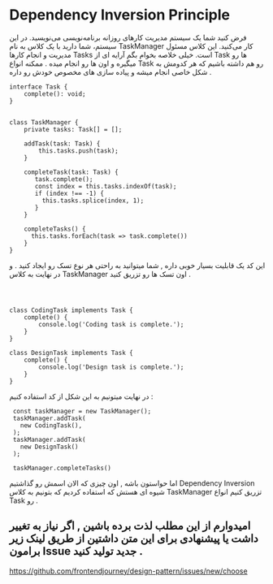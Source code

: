 # Dependency Inversion Principle 

فرض کنید شما یک سیستم مدیریت کارهای روزانه برنامه‌نویسی می‌نویسید. در این سیستم، شما دارید با یک کلاس به نام TaskManager کار می‌کنید. این کلاس مسئول مدیریت و انجام کارها Tasks است.
خیلی خلاصه بخوام بگم آرایه ای از Task ها رو میگیره و اون ها رو انجام میده .
ممکنه انواع Task رو هم داشته باشیم که هر کدومش به شکل خاصی انجام میشه و پیاده سازی های مخصوص خودش رو داره .
 
```angular2html
interface Task {
    complete(): void;
}


class TaskManager {
    private tasks: Task[] = [];
    
    addTask(task: Task) {
        this.tasks.push(task);
    }
    
    completeTask(task: Task) {
       task.complete();
       const index = this.tasks.indexOf(task);
       if (index !== -1) {
         this.tasks.splice(index, 1);
       }
    }

    completeTasks() {
      this.tasks.forEach(task => task.complete())
    }
}

```

این کد یک قابلیت بسیار خوبی داره , شما میتوانید به راحتی هر نوع تسک رو ایجاد کنید . و در نهایت به کلاس TaskManager اون تسک ها رو تزریق کنید .

```angular2html



class CodingTask implements Task {
    complete() {
        console.log('Coding task is complete.');
    }
}
    
class DesignTask implements Task {
    complete() {
        console.log('Design task is complete.');
    }
}

```

در نهایت میتونیم به این شکل از کد استفاده کنیم :

```
 const taskManager = new TaskManager();
 taskManager.addTask(
   new CodingTask(),
 );
 taskManager.addTask(
   new DesignTask()
 );
 
 taskManager.completeTasks()
```

اما حواستون باشه , اون چیزی که الان اسمش رو گذاشتیم Dependency Inversion شیوه ای هستش که استفاده کردیم که بتونیم به کلاس TaskManager تزریق کنیم انواع Task رو .


## امیدوارم از این مطلب لذت برده باشین , اگر نیاز به تغییر داشت یا پیشنهادی برای این متن داشتین از طریق لینک زیر برامون Issue جدید تولید کنید .
https://github.com/frontendjourney/design-pattern/issues/new/choose
